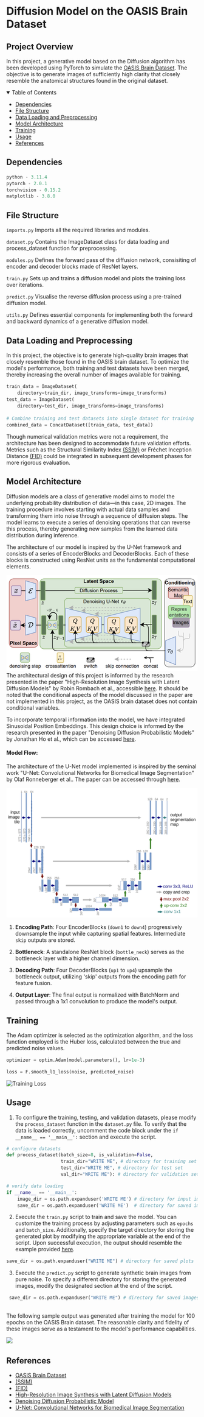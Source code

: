 # Diffusion Model on the OASIS Brain Dataset

## Project Overview
In this project, a generative model based on the Diffusion algorithm has been developed using PyTorch to simulate the [OASIS Brain Dataset](https://www.oasis-brains.org/). The objective is to generate images of sufficiently high clarity that closely resemble the anatomical structures found in the original dataset.

<details open>
  <summary>Table of Contents</summary>

- [Dependencies](#dependencies)
- [File Structure](#file-structure)
- [Data Loading and Preprocessing](#data-loading-and-preprocessing)
- [Model Architecture](#model-architecture)
- [Training](#training)
- [Usage](#usage)
- [References](#references)
</details>

## Dependencies
```python
python - 3.11.4
pytorch - 2.0.1
torchvision - 0.15.2
matplotlib - 3.8.0
```

## File Structure
`imports.py` Imports all the required libraries and modules.

`dataset.py` Contains the ImageDataset class for data loading and process_dataset function for preprocessing.

`modules.py` Defines the forward pass of the diffusion network, consisiting of encoder and decoder blocks made of ResNet layers.

`train.py` Sets up and trains a diffusion model and plots the training loss over iterations.

`predict.py` Visualise the reverse diffusion process using a pre-trained diffusion model.

`utils.py` Defines essential components for implementing both the forward and backward dynamics of a generative diffusion model.

## Data Loading and Preprocessing
In this project, the objective is to generate high-quality brain images that closely resemble those found in the OASIS brain dataset. To optimize the model's performance, both training and test datasets have been merged, thereby increasing the overall number of images available for training.

```python
train_data = ImageDataset(
    directory=train_dir, image_transforms=image_transforms)
test_data = ImageDataset(
    directory=test_dir, image_transforms=image_transforms)

# Combine training and test datasets into single dataset for training
combined_data = ConcatDataset([train_data, test_data])
```

Though numerical validation metrics were not a requirement, the architecture has been designed to accommodate future validation efforts. Metrics such as the Structural Similarity Index [(SSIM)](https://github.com/VainF/pytorch-msssim) or Fréchet Inception Distance [(FID)](https://github.com/mseitzer/pytorch-fid) could be integrated in subsequent development phases for more rigorous evaluation.

## Model Architecture
Diffusion models are a class of generative model aims to model  the underlying probability distribution of data—in this case, 2D images. The training procedure involves starting with actual data samples and transforming them into noise through a sequence of diffusion steps. The model learns to execute a series of denoising operations that can reverse this process, thereby generating new samples from the learned data distribution during inference.

The architecture of our model is inspired by the U-Net framework and consists of a series of EncoderBlocks and DecoderBlocks. Each of these blocks is constructed using ResNet units as the fundamental computational elements.

![Model Architecture](images/architecture.png)
The architectural design of this project is informed by the research presented in the paper "High-Resolution Image Synthesis with Latent Diffusion Models" by Robin Rombach et al., accessible [here](https://arxiv.org/pdf/2112.10752.pdf). It should be noted that the conditional aspects of the model discussed in the paper are not implemented in this project, as the OASIS brain dataset does not contain conditional variables.

To incorporate temporal information into the model, we have integrated Sinusoidal Position Embeddings. This design choice is informed by the research presented in the paper "Denoising Diffusion Probabilistic Models" by Jonathan Ho et al., which can be accessed [here](https://arxiv.org/pdf/2006.11239.pdf).


#### Model Flow:
The architecture of the U-Net model implemented is inspired by the seminal work "U-Net: Convolutional Networks for Biomedical Image Segmentation" by Olaf Ronneberger et al.. The paper can be accessed through [here](https://arxiv.org/pdf/1505.04597.pdf).

![U-Net Architecture](images/unet.png)

1. **Encoding Path**: Four EncoderBlocks (`down1` to `down4`) progressively downsample the input while capturing spatial features. Intermediate `skip` outputs are stored.
   
2. **Bottleneck**: A standalone ResNet block (`bottle_neck`) serves as the bottleneck layer with a higher channel dimension.
   
3. **Decoding Path**: Four DecoderBlocks (`up1` to `up4`) upsample the bottleneck output, utilizing 'skip' outputs from the encoding path for feature fusion.
  
4. **Output Layer**: The final output is normalized with BatchNorm and passed through a 1x1 convolution to produce the model's output.

## Training
The Adam optimizer is selected as the optimization algorithm, and the loss function employed is the Huber loss, calculated between the true and predicted noise values.
```python
optimizer = optim.Adam(model.parameters(), lr=1e-3)
```
```python
loss = F.smooth_l1_loss(noise, predicted_noise)
```

![Training Loss](/images/training_loss100.png)

## Usage
1. To configure the training, testing, and validation datasets, please modify the `process_dataset` function in the `dataset.py` file. To verify that the data is loaded correctly, uncomment the code block under the `if __name__ == '__main__':` section and execute the script.

```python
# configure datasets
def process_dataset(batch_size=8, is_validation=False,
                    train_dir="WRITE ME", # directory for training set
                    test_dir="WRITE ME", # directory for test set
                    val_dir="WRITE ME"): # directory for validation set
```
```python
# verify data loading
if __name__ == '__main__':
    image_dir = os.path.expanduser('WRITE ME') # directory for input images
    save_dir = os.path.expanduser('WRITE ME')  # directory for saved images
```

2. Execute the `train.py` script to train and save the model. You can customize the training process by adjusting parameters such as `epochs` and `batch_size`. Additionally, specify the target directory for storing the generated plot by modifying the appropriate variable at the end of the script. Upon successful execution, the output should resemble the example provided [here](#training).

```python
save_dir = os.path.expanduser("WRITE ME") # directory for saved plots
```

3. Execute the `predict.py` script to generate synthetic brain images from pure noise. To specify a different directory for storing the generated images, modify the designated section at the end of the script.

```python
 save_dir = os.path.expanduser("WRITE ME") # directory for saved images
```

<br>
The following sample output was generated after training the model for 100 epochs on the OASIS Brain dataset. The reasonable clarity and fidelity of these images serve as a testament to the model's performance capabilities.

![](/images/image_grid100.png)

## References
- [OASIS Brain Dataset](https://www.oasis-brains.org/)
- [(SSIM)](https://github.com/VainF/pytorch-msssim)
- [(FID)](https://github.com/mseitzer/pytorch-fid)
- [High-Resolution Image Synthesis with Latent Diffusion Models](https://arxiv.org/pdf/2112.10752.pdf)
- [Denoising Diffusion Probabilistic Model](https://arxiv.org/pdf/2006.11239.pdf)
- [U-Net: Convolutional Networks for Biomedical Image Segmentation](https://arxiv.org/pdf/1505.04597.pdf)